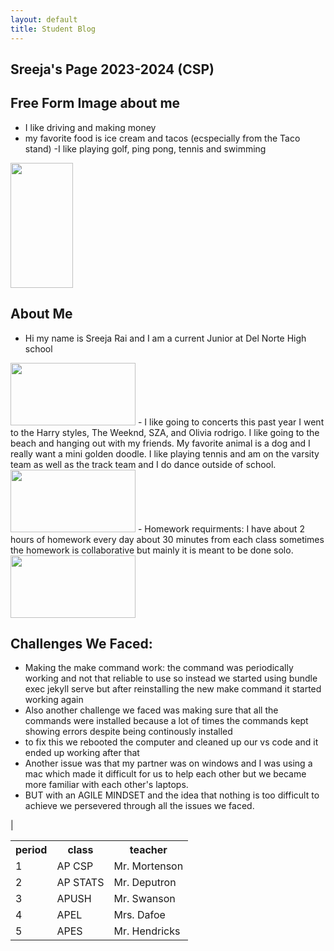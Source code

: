 ```yaml
---
layout: default
title: Student Blog
---
```



## Sreeja's Page 2023-2024 (CSP)


## Free Form Image about me
- I like driving and making money
- my favorite food is ice cream and tacos (ecspecially from the Taco stand)
-I like playing golf, ping pong, tennis and swimming


 <img src="https://github.com/Sreejarai123/Sreeja/assets/142522690/6804836b-c7c9-4397-be02-78e32833334a" width="100" height="200">

## About Me
- Hi my name is Sreeja Rai and I am a current Junior at Del Norte High school



<img src="https://github.com/Sreejarai123/Sreeja/assets/142522690/85adc0f4-6c68-4495-b327-8f005efb5fe8" width="200" height="100">
- I like going to concerts this past year I went to the Harry styles, The Weeknd, SZA, and Olivia rodrigo. I like going to the beach and hanging out with my friends. My favorite animal is a dog and I really want a mini golden doodle. I like playing tennis and am on the varsity team as well as the track team and I do dance outside of school. 

<img src="https://cdn.wallpapersafari.com/79/85/BRV5GC.jpg" width="200" height="100">
- Homework requirments: I have about 2 hours of homework every day about 30 minutes from each class sometimes the homework is collaborative but mainly it is meant to be done solo.

<img src="https://wagbrag.com/wp-content/uploads/2018/04/MiniGoldenDoodle.png" width="200" height="100">

## Challenges We Faced:
- Making the make command work: the command was periodically working and not that reliable to use so instead we started using bundle exec jekyll serve but after reinstalling the new make command it started working again
- Also another challenge we faced was making sure that all the commands were installed because a lot of times the commands kept showing errors despite being continously installed 
- to fix this we rebooted the computer and cleaned up our vs code and it ended up working after that
- Another issue was that my partner was on windows and I was using a mac which made it difficult for us to help each other but we became more familiar with each other's laptops.
- BUT with an AGILE MINDSET and the idea that nothing is too difficult to achieve we persevered through all the issues we faced. 

<html>|
<table>
  <tr>
    <th>period</th>
    <th> class</th> 
    <th>teacher</th>
  </tr>
  <tr>
    <td>1</td>
    <td>AP CSP</td> 
    <td>Mr. Mortenson</td>
  </tr>
  <tr>
    <td>2</td>
    <td>AP STATS</td> 
    <td>Mr. Deputron</td>
  </tr>
  <tr>
    <td>3</td>
    <td>APUSH</td> 
    <td>Mr. Swanson</td>
  </tr>
  <tr>
    <td>4</td>
    <td>APEL</td> 
    <td>Mrs. Dafoe</td>
  </tr>
  <tr>
    <td>5</td>
    <td>APES</td> 
    <td>Mr. Hendricks</td>
  </tr>
</table>
</html>




  
   